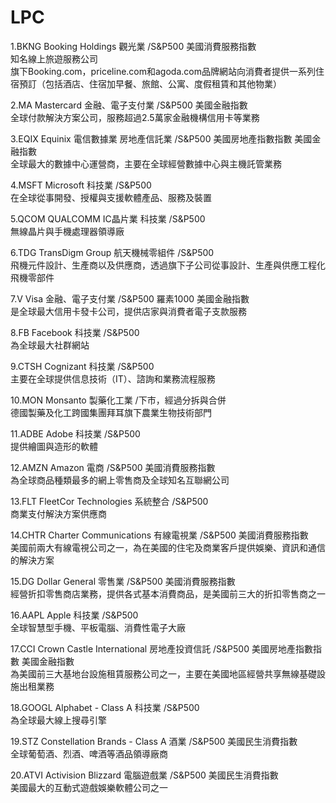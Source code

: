# LPC

1.BKNG Booking Holdings 觀光業 /S&P500 美國消費服務指數   
知名線上旅遊服務公司   
旗下Booking.com，priceline.com和agoda.com品牌網站向消費者提供一系列住宿預訂（包括酒店、住宿加早餐、旅館、公寓、度假租賃和其他物業）

2.MA Mastercard 金融、電子支付業 /S&P500 美國金融指數   
全球付款解決方案公司，服務超過2.5萬家金融機構信用卡等業務

3.EQIX Equinix 電信數據業 房地產信託業 /S&P500 美國房地產指數指數 美國金融指數   
全球最大的數據中心運營商，主要在全球經營數據中心與主機託管業務

4.MSFT Microsoft 科技業 /S&P500   
在全球從事開發、授權與支援軟體產品、服務及裝置

5.QCOM QUALCOMM IC晶片業 科技業 /S&P500   
無線晶片與手機處理器領導廠

6.TDG TransDigm Group 航天機械零組件 /S&P500   
飛機元件設計、生產商以及供應商，透過旗下子公司從事設計、生產與供應工程化飛機零部件

7.V Visa 金融、電子支付業 /S&P500 羅素1000 美國金融指數   
是全球最大信用卡發卡公司，提供店家與消費者電子支款服務

8.FB Facebook 科技業 /S&P500   
為全球最大社群網站

9.CTSH Cognizant 科技業 /S&P500   
主要在全球提供信息技術（IT）、諮詢和業務流程服務

10.MON Monsanto 製藥化工業 /下市，經過分拆與合併   
德國製藥及化工跨國集團拜耳旗下農業生物技術部門

11.ADBE Adobe 科技業 /S&P500   
提供繪圖與造形的軟體

12.AMZN Amazon 電商 /S&P500 美國消費服務指數   
為全球商品種類最多的網上零售商及全球知名互聯網公司

13.FLT FleetCor Technologies 系統整合 /S&P500   
商業支付解決方案供應商

14.CHTR Charter Communications 有線電視業 /S&P500 美國消費服務指數   
美國前兩大有線電視公司之一，為在美國的住宅及商業客戶提供娛樂、資訊和通信的解決方案

15.DG Dollar General 零售業 /S&P500 美國消費服務指數   
經營折扣零售商店業務，提供各式基本消費商品，是美國前三大的折扣零售商之一

16.AAPL Apple 科技業 /S&P500   
全球智慧型手機、平板電腦、消費性電子大廠

17.CCI Crown Castle International 房地產投資信託 /S&P500 美國房地產指數指數 美國金融指數   
為美國前三大基地台設施租賃服務公司之一，主要在美國地區經營共享無線基礎設施出租業務

18.GOOGL Alphabet - Class A 科技業 /S&P500   
為全球最大線上搜尋引擎

19.STZ Constellation Brands - Class A 酒業 /S&P500 美國民生消費指數   
全球葡萄酒、烈酒、啤酒等酒品領導廠商

20.ATVI Activision Blizzard 電腦遊戲業 /S&P500 美國民生消費指數   
美國最大的互動式遊戲娛樂軟體公司之一
